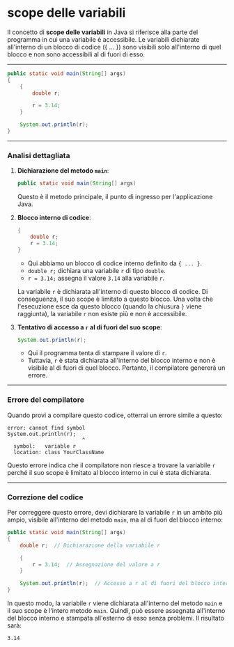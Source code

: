 # scope delle variabili

Il concetto di **scope delle variabili** in Java si riferisce alla parte del programma in cui una variabile è accessibile. Le variabili dichiarate all'interno di un blocco di codice ({ ... }) sono visibili solo all'interno di quel blocco e non sono accessibili al di fuori di esso.

---

```java
public static void main(String[] args)      
{
    {
        double r;

        r = 3.14;
    }

    System.out.println(r);
}
```

---

### Analisi dettagliata

1. **Dichiarazione del metodo `main`**:

    ```java
    public static void main(String[] args)
    ```

    Questo è il metodo principale, il punto di ingresso per l'applicazione Java.

2. **Blocco interno di codice**:

    ```java
    {
        double r;
        r = 3.14;
    }
    ```

    - Qui abbiamo un blocco di codice interno definito da `{ ... }`.
    - `double r;` dichiara una variabile `r` di tipo `double`.
    - `r = 3.14;` assegna il valore `3.14` alla variabile `r`.

    La variabile `r` è dichiarata all'interno di questo blocco di codice. Di conseguenza, il suo scope è limitato a questo blocco. Una volta che l'esecuzione esce da questo blocco (quando la chiusura `}` viene raggiunta), la variabile `r` non esiste più e non è accessibile.

3. **Tentativo di accesso a `r` al di fuori del suo scope**:

    ```java
    System.out.println(r);
    ```

    - Qui il programma tenta di stampare il valore di `r`.
    - Tuttavia, `r` è stata dichiarata all'interno del blocco interno e non è visibile al di fuori di quel blocco. Pertanto, il compilatore genererà un errore.

---

### Errore del compilatore

Quando provi a compilare questo codice, otterrai un errore simile a questo:

```
error: cannot find symbol
System.out.println(r);
                        ^
  symbol:   variable r
  location: class YourClassName
```

Questo errore indica che il compilatore non riesce a trovare la variabile `r` perché il suo scope è limitato al blocco interno in cui è stata dichiarata.

---

### Correzione del codice

Per correggere questo errore, devi dichiarare la variabile `r` in un ambito più ampio, visibile all'interno del metodo `main`, ma al di fuori del blocco interno:

```java
public static void main(String[] args)      
{
    double r;  // Dichiarazione della variabile r

    {
        r = 3.14;  // Assegnazione del valore a r
    }

    System.out.println(r);  // Accesso a r al di fuori del blocco interno
}
```

In questo modo, la variabile `r` viene dichiarata all'interno del metodo `main` e il suo scope è l'intero metodo `main`. Quindi, può essere assegnata all'interno del blocco interno e stampata all'esterno di esso senza problemi. Il risultato sarà:

```
3.14
```
